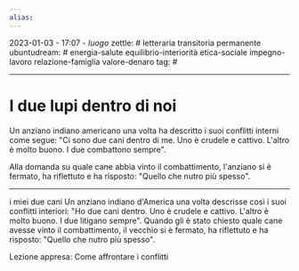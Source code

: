 ```yaml
---
alias: 
---
```

2023-01-03 - 17:07 - *luogo*
zettle: # letteraria transitoria permanente
ubuntudream: # energia-salute equilibrio-interiorità etica-sociale impegno-lavoro relazione-famiglia valore-denaro 
tag: #

---
# I due lupi dentro di noi

Un anziano indiano americano una volta ha descritto i suoi conflitti interni come segue: "Ci sono due cani dentro di me. Uno è crudele e cattivo. L'altro è molto buono. I due combattono sempre".

Alla domanda su quale cane abbia vinto il combattimento, l'anziano si è fermato, ha riflettuto e ha risposto: "Quello che nutro più spesso".

---
i miei due cani
Un anziano indiano d'America una volta descrisse così i suoi conflitti interiori: "Ho due cani dentro. Uno è crudele e cattivo. L'altro è molto buono. I due litigano sempre".
Quando gli è stato chiesto quale cane avesse vinto il combattimento, il vecchio si è fermato, ha riflettuto e ha risposto: "Quello che nutro più spesso".

Lezione appresa:
Come affrontare i conflitti